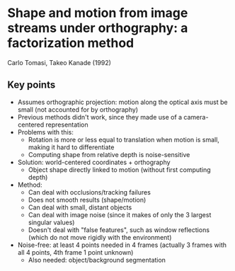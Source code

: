# Shape and motion from image streams under orthography: a factorization method
Carlo Tomasi, Takeo Kanade (1992)

## Key points
- Assumes orthographic projection: motion along the optical axis must be small (not accounted for by orthography)
- Previous methods didn't work, since they made use of a camera-centered representation
- Problems with this:
	- Rotation is more or less equal to translation when motion is small, making it hard to differentiate
	- Computing shape from relative depth is noise-sensitive
- Solution: world-centered coordinates + orthography
	- Object shape directly linked to motion (without first computing depth)
- Method:
	- Can deal with occlusions/tracking failures
	- Does not smooth results (shape/motion)
	- Can deal with small, distant objects
	- Can deal with image noise (since it makes of only the 3 largest singular values)
	- Doesn't deal with "false features", such as window reflections (which do not move rigidly with the environment)
- Noise-free: at least 4 points needed in 4 frames (actually 3 frames with all 4 points, 4th frame 1 point unknown)
	- Also needed: object/background segmentation
